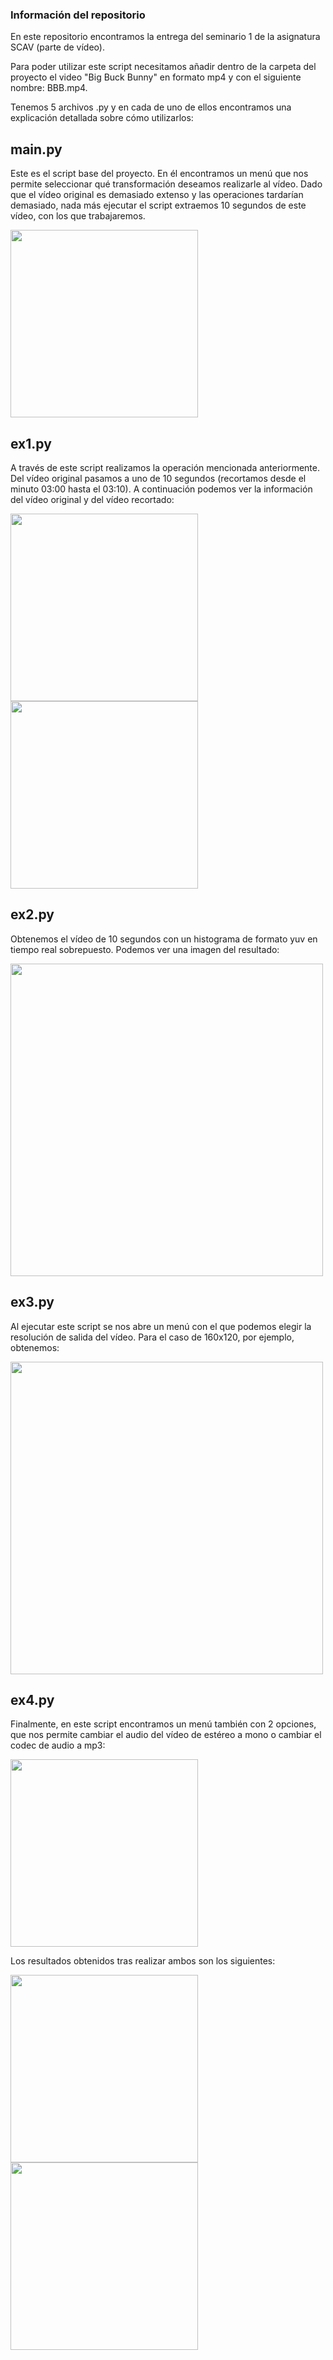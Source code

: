 ### Información del repositorio
En este repositorio encontramos la entrega del seminario 1 de la asignatura SCAV (parte de vídeo). 

Para poder utilizar este script necesitamos añadir dentro de la carpeta del proyecto el video "Big Buck Bunny" en formato mp4 y con el siguiente nombre: BBB.mp4. 

Tenemos 5 archivos .py y en cada de uno de ellos encontramos una explicación detallada sobre cómo utilizarlos:

##  **main.py**
Este es el script base del proyecto. En él encontramos un menú que nos permite seleccionar qué transformación deseamos realizarle al vídeo. 
Dado que el vídeo original es demasiado extenso y las operaciones tardarían demasiado, nada más ejecutar el script extraemos 10 segundos de este vídeo, con los que trabajaremos.

<img src="https://drive.google.com/uc?export=view&id=1ltl0h7RTRVFn0AwSgNZF75YR6bDsbzP-" width="300">


##  **ex1.py**
A través de este script realizamos la operación mencionada anteriormente. Del vídeo original pasamos a uno de 10 segundos (recortamos desde el minuto 03:00 hasta el 03:10).
A continuación podemos ver la información del vídeo original y del vídeo recortado:

<img src="https://drive.google.com/uc?export=view&id=1eBCvUoY6ZAPgw-PTqd-Yz6j_YlnTWTG9" width="300"> <img src="https://drive.google.com/uc?export=view&id=1KI86MR_ZY0lEW-W-rp-K-DVSV_K4hOcI" width="300">

##  **ex2.py**
Obtenemos el vídeo de 10 segundos con un histograma de formato yuv en tiempo real sobrepuesto. Podemos ver una imagen del resultado:

<img src="https://drive.google.com/uc?export=view&id=1Eu_u01Tzf4UbhwK6pykEe7CNDaO9JTm6" width="500">

##  **ex3.py**
Al ejecutar este script se nos abre un menú con el que podemos elegir la resolución de salida del vídeo. Para el caso de 160x120, por ejemplo, obtenemos: 

<img src="https://drive.google.com/uc?export=view&id=1YIpqjLvgLu6CtihJ3ITkBOWO_QLZW5cW" width="500">

##  **ex4.py**
Finalmente, en este script encontramos un menú también con 2 opciones, que nos permite cambiar el audio del vídeo de estéreo a mono o cambiar el codec de audio a mp3: 

<img src="https://drive.google.com/uc?export=view&id=1Ztn907F-P-QLIx77_IlKkRSm4iKog_XA" width="300">

Los resultados obtenidos tras realizar ambos son los siguientes:

<img src="https://drive.google.com/uc?export=view&id=1jkX0bPJXtiyzQoz3Rj66pah-l6yBO60c" width="300"> <img src="https://drive.google.com/uc?export=view&id=1EYU_zEek_BNze-K5JNpvO7ztgl162_za" width="300">




